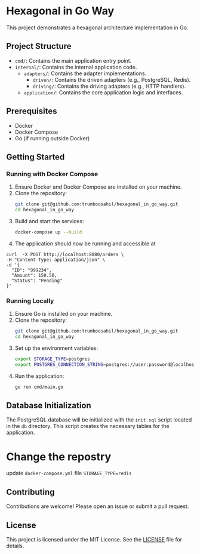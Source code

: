 # Hexagonal in Go Way

   This project demonstrates a hexagonal architecture implementation in Go.

## Project Structure

- `cmd/`: Contains the main application entry point.
- `internal/`: Contains the internal application code.
  - `adapters/`: Contains the adapter implementations.
    - `driven/`: Contains the driven adapters (e.g., PostgreSQL, Redis).
    - `driving/`: Contains the driving adapters (e.g., HTTP handlers).
  - `application/`: Contains the core application logic and interfaces.

## Prerequisites

- Docker
- Docker Compose
- Go (if running outside Docker)

## Getting Started

### Running with Docker Compose

1. Ensure Docker and Docker Compose are installed on your machine.
2. Clone the repository:
   ```sh
   git clone git@github.com:trumboosahil/hexagonal_in_go_way.git
   cd hexagonal_in_go_way
   ```
3. Build and start the services:
   ```sh
   docker-compose up --build
   ```
4. The application should now be running and accessible at

```curl
curl  -X POST http://localhost:8080/orders \
-H "Content-Type: application/json" \
-d '{
  "ID": "999234",
  "Amount": 150.50,
  "Status": "Pending"
}'
```

### Running Locally

1. Ensure Go is installed on your machine.
2. Clone the repository:
   ```sh
   git clone git@github.com:trumboosahil/hexagonal_in_go_way.git
   cd hexagonal_in_go_way
   ```
3. Set up the environment variables:
   ```sh
   export STORAGE_TYPE=postgres
   export POSTGRES_CONNECTION_STRING=postgres://user:password@localhost:5434/mydb?sslmode=disable
   ```
4. Run the application:
   ```sh
   go run cmd/main.go
   ```

## Database Initialization

   The PostgreSQL database will be initialized with the `init.sql` script located in the `db` directory. This script creates the necessary tables for the application.

# Change the repostry

update `docker-compose.yml` file
`STORAGE_TYPE=redis`

## Contributing

   Contributions are welcome! Please open an issue or submit a pull request.

## License

   This project is licensed under the MIT License. See the [LICENSE](LICENSE) file for details.
